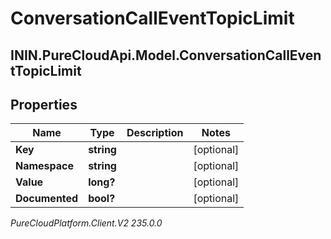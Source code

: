 # ConversationCallEventTopicLimit

## ININ.PureCloudApi.Model.ConversationCallEventTopicLimit

## Properties

|Name | Type | Description | Notes|
|------------ | ------------- | ------------- | -------------|
| **Key** | **string** |  | [optional] |
| **Namespace** | **string** |  | [optional] |
| **Value** | **long?** |  | [optional] |
| **Documented** | **bool?** |  | [optional] |



_PureCloudPlatform.Client.V2 235.0.0_

